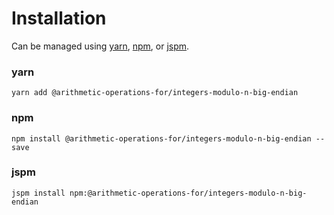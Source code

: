 # Installation

Can be managed using
[yarn](https://yarnpkg.com/en/docs),
[npm](https://docs.npmjs.com),
or [jspm](https://jspm.org/docs).


### yarn
```terminal
yarn add @arithmetic-operations-for/integers-modulo-n-big-endian
```

### npm
```terminal
npm install @arithmetic-operations-for/integers-modulo-n-big-endian --save
```

### jspm
```terminal
jspm install npm:@arithmetic-operations-for/integers-modulo-n-big-endian
```
